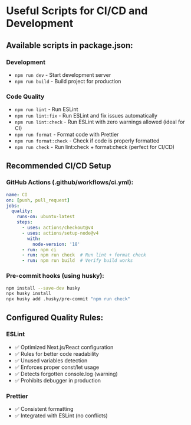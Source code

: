# Useful Scripts for CI/CD and Development

## Available scripts in package.json:

### Development
- `npm run dev` - Start development server
- `npm run build` - Build project for production

### Code Quality
- `npm run lint` - Run ESLint 
- `npm run lint:fix` - Run ESLint and fix issues automatically
- `npm run lint:check` - Run ESLint with zero warnings allowed (ideal for CI)
- `npm run format` - Format code with Prettier
- `npm run format:check` - Check if code is properly formatted
- `npm run check` - Run lint:check + format:check (perfect for CI/CD)

## Recommended CI/CD Setup

### GitHub Actions (.github/workflows/ci.yml):
```yaml
name: CI
on: [push, pull_request]
jobs:
  quality:
    runs-on: ubuntu-latest
    steps:
      - uses: actions/checkout@v4
      - uses: actions/setup-node@v4
        with:
          node-version: '18'
      - run: npm ci
      - run: npm run check  # Run lint + format check
      - run: npm run build  # Verify build works
```

### Pre-commit hooks (using husky):
```bash
npm install --save-dev husky
npx husky install
npx husky add .husky/pre-commit "npm run check"
```

## Configured Quality Rules:

### ESLint
- ✅ Optimized Next.js/React configuration
- ✅ Rules for better code readability
- ✅ Unused variables detection
- ✅ Enforces proper const/let usage
- ✅ Detects forgotten console.log (warning)
- ✅ Prohibits debugger in production

### Prettier
- ✅ Consistent formatting
- ✅ Integrated with ESLint (no conflicts)